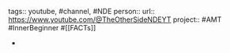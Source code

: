 tags:: youtube, #channel, #NDE 
person::
url:: https://www.youtube.com/@TheOtherSideNDEYT
project:: #AMT #InnerBeginner #[[FACTs]]

-